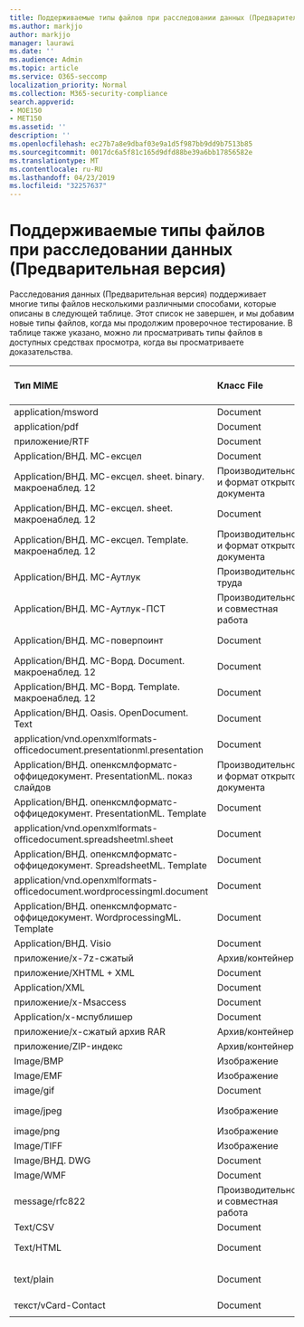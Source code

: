 ```yaml
---
title: Поддерживаемые типы файлов при расследовании данных (Предварительная версия)
ms.author: markjjo
author: markjjo
manager: laurawi
ms.date: ''
ms.audience: Admin
ms.topic: article
ms.service: O365-seccomp
localization_priority: Normal
ms.collection: M365-security-compliance
search.appverid:
- MOE150
- MET150
ms.assetid: ''
description: ''
ms.openlocfilehash: ec27b7a8e9dbaf03e9a1d5f987bb9dd9b7513b85
ms.sourcegitcommit: 0017dc6a5f81c165d9dfd88be39a6bb17856582e
ms.translationtype: MT
ms.contentlocale: ru-RU
ms.lasthandoff: 04/23/2019
ms.locfileid: "32257637"
---
```

# <a name="supported-file-types-in-data-investigations-preview"></a>Поддерживаемые типы файлов при расследовании данных (Предварительная версия)

Расследования данных (Предварительная версия) поддерживает многие типы файлов несколькими различными способами, которые описаны в следующей таблице. Этот список не завершен, и мы добавим новые типы файлов, когда мы продолжим проверочное тестирование. В таблице также указано, можно ли просматривать типы файлов в доступных средствах просмотра, когда вы просматриваете доказательства.

| Тип MIME | Класс File | Встроенное средство просмотра | Средство просмотра текста | Средство просмотра примечаний | Извлечение контейнера | Расширения |
| :- | :- | :- | :- | :- | :- | :- |
| application/msword | Document | Да | Да | Да | Нет | . doc;. dat |
| application/pdf | Document | Да | Да | Да | Нет | PDF |
| приложение/RTF | Document | Да | Да | Да | Нет | RTF;. гостей |
| Application/ВНД. МС-ексцел | Document | Да | Да | Да | Нет | XLS; dat |
| Application/ВНД. МС-ексцел. sheet. binary. макроенаблед. 12 | Производительность и формат открытого документа | Да | Да | Нет | Нет | . xlsb |
| Application/ВНД. МС-ексцел. sheet. макроенаблед. 12 | Document | Да | Да | Да | Нет | . xlsm |
| Application/ВНД. МС-ексцел. Template. макроенаблед. 12 | Производительность и формат открытого документа | Нет | Да | Нет | Нет | . xltm |
| Application/ВНД. МС-Аутлук | Производительность труда | Нет | Нет | Нет | Нет | . MSG |
| Application/ВНД. МС-Аутлук-ПСТ | Производительность и совместная работа | Нет | Нет | Нет | Да | PST-файл |
| Application/ВНД. МС-поверпоинт | Document | Да | Да | Да | Нет | PPT; PPS;. Pot |
| Application/ВНД. МС-Ворд. Document. макроенаблед. 12 | Document | Да | Да | Да | Нет | DOCM |
| Application/ВНД. МС-Ворд. Template. макроенаблед. 12 | Document | Да | Да | Да | Нет | . dotm |
| Application/ВНД. Oasis. OpenDocument. Text | Document | Да | Да | Да | Нет | Detection  |
| application/vnd.openxmlformats-officedocument.presentationml.presentation | Document | Да | Да | Да | Нет | PPTX |
| Application/ВНД. опенксмлформатс-оффицедокумент. PresentationML. показ слайдов | Производительность и формат открытого документа | Да | Да | Да | Нет | . ppsx |
| Application/ВНД. опенксмлформатс-оффицедокумент. PresentationML. Template | Document | Да | Да | Да | Нет | . potx |
| application/vnd.openxmlformats-officedocument.spreadsheetml.sheet | Document | Да | Да | Да | Нет | XLSX |
| Application/ВНД. опенксмлформатс-оффицедокумент. SpreadsheetML. Template | Document | Да | Да | Да | Нет | . xltx |
| application/vnd.openxmlformats-officedocument.wordprocessingml.document | Document | Да | Да | Да | Нет | DOCX |
| Application/ВНД. опенксмлформатс-оффицедокумент. WordprocessingML. Template | Document | Да | Да | Да | Нет | . dotx |
| Application/ВНД. Visio | Document | Да | Да | Да | Нет | . VSD |
| приложение/x-7z-сжатый | Архив/контейнер | Нет | Нет | Нет | Да | .7z |
| приложение/XHTML + XML | Document | Да | Да | Да | Нет | . XHTML |
| Application/XML | Document | Да | Да | Да | Нет | . XML |
| приложение/x-Msaccess | Document | Да | Да | Да | Нет | . mdb |
| Application/x-мспублишер | Document | Да | Да | Да | Нет | . pub |
| приложение/x-сжатый архив RAR | Архив/контейнер | Нет | Нет | Нет | Да | . rar |
| приложение/ZIP-индекс | Архив/контейнер | Нет | Нет | Нет | Да | ZIP- |
| Image/BMP | Изображение | Да | Да | Да | Нет | BMP |
| Image/EMF | Изображение | Да | Да | Да | Нет | EMF |
| image/gif | Document | Да | Да | Да | Нет | GIF |
| image/jpeg | Изображение | Да | Да | Да | Нет | JPG;. JPEG;. dat;. жпгт |
| image/png | Изображение | Да | Да | Да | Нет | PNG |
| Image/TIFF | Изображение | Да | Да | Да | Нет | TIF |
| Image/ВНД. DWG | Document | Да | Да | Да | Нет | . DWG;. DXF |
| Image/WMF | Document | Да | Да | Да | Нет | . WMF |
| message/rfc822 | Производительность и совместная работа | Нет | Нет | Нет | Нет | EML |
| Text/CSV | Document | Да | Да | Да | Нет | CSV-файл |
| Text/HTML | Document | Да | Да | Да | Нет | . HTML;. shtml; htm |
| text/plain | Document | Да | Да | Да | Нет | . txt;. CSS;. Con;. pl;. csv;. dat |
| текст/vCard-Contact | Document | Да | Да | Да | Нет | . vcf |
||||||||
